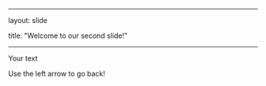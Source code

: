 ------------------

layout: slide

title: "Welcome to our second slide!"

------------------

Your text

Use the left arrow to go back!
